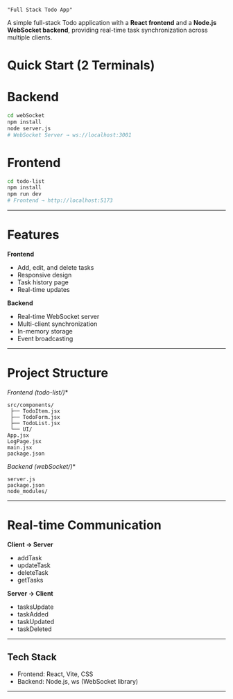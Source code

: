                                                                                  "Full Stack Todo App"

A simple full-stack Todo application with a **React frontend** and a **Node.js WebSocket backend**, providing real-time task synchronization across multiple clients.

# Quick Start (2 Terminals)

# Backend

```bash
cd webSocket
npm install
node server.js
# WebSocket Server → ws://localhost:3001
```

# Frontend

```bash
cd todo-list
npm install
npm run dev
# Frontend → http://localhost:5173
```

---

# Features

**Frontend**

* Add, edit, and delete tasks
* Responsive design
* Task history page
* Real-time updates

**Backend**

* Real-time WebSocket server
* Multi-client synchronization
* In-memory storage
* Event broadcasting

---

# Project Structure

*Frontend (todo-list/)**

```
src/components/
 ├── TodoItem.jsx
 ├── TodoForm.jsx
 ├── TodoList.jsx
 └── UI/
App.jsx
LogPage.jsx
main.jsx
package.json
```

*Backend (webSocket/)**

```
server.js
package.json
node_modules/
```

---

# Real-time Communication

**Client → Server**

* addTask
* updateTask
* deleteTask
* getTasks

**Server → Client**

* tasksUpdate
* taskAdded
* taskUpdated
* taskDeleted

---

## Tech Stack

* Frontend: React, Vite, CSS
* Backend: Node.js, ws (WebSocket library)

---

